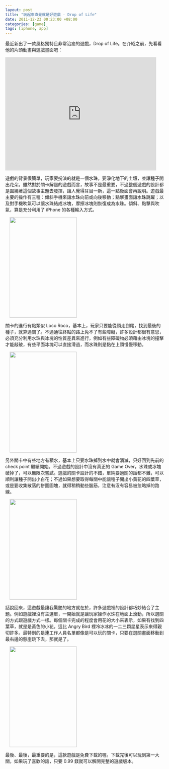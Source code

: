 ```yaml
--- 
layout: post
title: "玩起來直覺就是好遊戲 - Drop of Life"
date: 2011-12-23 00:23:00 +08:00
categories: [game]
tags: [iphone, app]
---
```


最近新出了一款風格獨特且非常治癒的遊戲，Drop of Life。在介紹之前，先看看他的片頭動畫與遊戲畫面吧：

<iframe width="480" height="360" src="http://www.youtube.com/embed/aanC-KZX0-o?rel=0" frameborder="0" allowfullscreen></iframe>

<!-- more -->

遊戲的背景很簡單，玩家要扮演的就是一個水珠，要淨化地下的土壤，並讓種子開出花朵。雖然對於關卡解謎的遊戲而言，故事不是最重要，不過整個遊戲的設計都是圍繞著這個故事主題去發揮，讓人覺得耳目一新，這一點後面會再說明。遊戲最主要的操作有三種：傾斜手機來讓水珠向前或向後移動；點擊畫面讓水珠跳躍；以及對手機吹氣可以讓水珠結成冰塊，摩擦冰塊則恢復成為水珠。傾斜、點擊與吹氣，算是充分利用了 iPhone 的各種輸入方式。

<a href="http://2.bp.blogspot.com/-mQdAj5OZCUs/TvNYuUFMPzI/AAAAAAAAJDM/0h4Mx4zT9VM/s1600/Photo+11-12-16+%25E4%25B8%258A%25E5%258D%25884+30+47.png" imageanchor="1" style="margin-left: 1em; margin-right: 1em;"><img border="0" height="320" src="http://2.bp.blogspot.com/-mQdAj5OZCUs/TvNYuUFMPzI/AAAAAAAAJDM/0h4Mx4zT9VM/s320/Photo+11-12-16+%25E4%25B8%258A%25E5%258D%25884+30+47.png" width="213" /></a>

關卡的進行有點類似 Loco Roco，基本上，玩家只要能從頭走到尾，找到最後的種子，就算過關了。不過通往終點的路上免不了有些障礙，許多設計都很有意思，必須充分利用水珠與冰塊的性質差異來進行，例如有些障礙物必須藉由冰塊的撞擊才能敲破，有些平面冰塊可以直接滑過，而水珠則是黏在上頭慢慢移動。

<a href="http://2.bp.blogspot.com/-oMWfqVeZjac/TvNY0B5A-6I/AAAAAAAAJDs/_vr61dRsGV8/s1600/Photo+11-12-22+%25E4%25B8%258B%25E5%258D%258811+39+14.png" imageanchor="1" style="margin-left: 1em; margin-right: 1em;"><img border="0" height="320" src="http://2.bp.blogspot.com/-oMWfqVeZjac/TvNY0B5A-6I/AAAAAAAAJDs/_vr61dRsGV8/s320/Photo+11-12-22+%25E4%25B8%258B%25E5%258D%258811+39+14.png" width="213" /></a>

另外關卡中有些地方有積水，基本上只要水珠掉到水中就會消滅，只好回到先前的 check point 繼續開始。不過遊戲的設計中沒有真正的 Game Over，水珠或冰塊破掉了，可以無限次嘗試。遊戲的關卡設計的不錯，單純要過關的話都不難，可以順利讓種子開出小白花；不過如果想要取得每關中能讓種子開出小黃花的四葉草，或是要收集散落的拼圖圖塊，就得稍稍動些腦筋，注意有沒有容易被忽略掉的路線。

<a href="http://3.bp.blogspot.com/-a50nwDAGrNo/TvNYy5uJlbI/AAAAAAAAJDk/q3udcDMQHqo/s1600/Photo+11-12-22+%25E4%25B8%258B%25E5%258D%258811+35+01.png" imageanchor="1" style="margin-left: 1em; margin-right: 1em;"><img border="0" height="320" src="http://3.bp.blogspot.com/-a50nwDAGrNo/TvNYy5uJlbI/AAAAAAAAJDk/q3udcDMQHqo/s320/Photo+11-12-22+%25E4%25B8%258B%25E5%258D%258811+35+01.png" width="213" /></a>

話說回來，這遊戲最讓我驚艷的地方就在於，許多遊戲裡的設計都巧妙結合了主題。例如遊戲裡沒有主選單，一開始就是讓玩家操作水珠在地面上滾動，所以選關的方式跟遊戲方式一樣。每個關卡完成的程度會用花的大小來表示，如果有找到四葉草，就是是黃色的小花，這比 Angry Bird 裡冷冰冰的一二三顆星星表示來得親切許多。最特別的是連工作人員名單都像是可以玩的關卡，只要在選關畫面移動到最右邊的懸崖跳下去，那就是了。

<a href="http://1.bp.blogspot.com/-SQBSqZmLR7I/TvNYv7nb4OI/AAAAAAAAJDU/XtHRUNQS5Mk/s1600/Photo+11-12-22+%25E4%25B8%258B%25E5%258D%258811+31+32.png" imageanchor="1" style="margin-left: 1em; margin-right: 1em;"><img border="0" height="320" src="http://1.bp.blogspot.com/-SQBSqZmLR7I/TvNYv7nb4OI/AAAAAAAAJDU/XtHRUNQS5Mk/s320/Photo+11-12-22+%25E4%25B8%258B%25E5%258D%258811+31+32.png" width="213" /></a>

最後、最後，最重要的是，這款遊戲是免費下載的喔。下載完後可以玩到第一大關，如果玩了喜歡的話，只要 0.99 鎂就可以解開完整的遊戲版本。